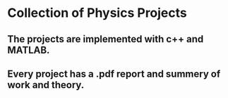 # Collection of Physics Projects

## The projects are implemented with c++ and MATLAB.

## Every project has a .pdf report and summery of work and theory.

